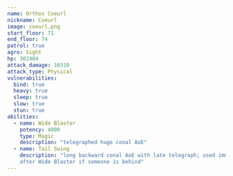 ```yaml
---
name: Orthos Coeurl
nickname: Coeurl
image: coeurl.png
start_floor: 71
end_floor: 74
patrol: true
agro: Sight
hp: 302404
attack_damage: 10310
attack_type: Physical
vulnerabilities:
  bind: true
  heavy: true
  sleep: true
  slow: true
  stun: true
abilities:
  - name: Wide Blaster
    potency: 4000
    type: Magic
    description: "telegraphed huge conal AoE"
  - name: Tail Swing
    description: "long backward conal AoE with late telegraph; used immediately
    after Wide Blaster if someone is behind"
---
```

